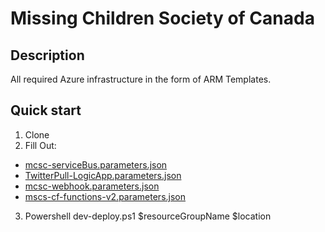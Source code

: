 # Missing Children Society of Canada

## Description
All required Azure infrastructure in the form of ARM Templates.

## Quick start
1. Clone
2. Fill Out:
- [mcsc-serviceBus.parameters.json](https://github.com/Missing-Children-Society-Canada/infrastructure/blob/master/mcsc-serviceBus.parameters.json)
- [TwitterPull-LogicApp.parameters.json](https://github.com/Missing-Children-Society-Canada/infrastructure/blob/master/TwitterPull-LogicApp.parameters.json)
- [mcsc-webhook.parameters.json](https://github.com/Missing-Children-Society-Canada/infrastructure/blob/master/mcsc-webhook.parameters.json)
- [mscs-cf-functions-v2.parameters.json](https://github.com/Missing-Children-Society-Canada/infrastructure/blob/master/mscs-cf-functions-v2.parameters.json)
3. Powershell dev-deploy.ps1 $resourceGroupName $location